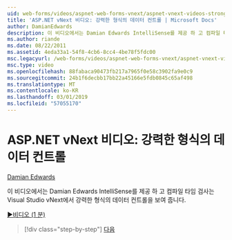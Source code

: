 ```yaml
---
uid: web-forms/videos/aspnet-web-forms-vnext/aspnet-vnext-videos-strongly-typed-data-controls
title: 'ASP.NET vNext 비디오: 강력한 형식의 데이터 컨트롤 | Microsoft Docs'
author: DamianEdwards
description: 이 비디오에서는 Damian Edwards IntelliSense를 제공 하 고 컴파일 타임 검사는 Visual Studio vNext에서 강력한 형식의 데이터 컨트롤을 보여 줍니다.
ms.author: riande
ms.date: 08/22/2011
ms.assetid: 4eda33a1-54f8-4cb6-8cc4-4be78f5fdc00
msc.legacyurl: /web-forms/videos/aspnet-web-forms-vnext/aspnet-vnext-videos-strongly-typed-data-controls
msc.type: video
ms.openlocfilehash: 88fabaca90473fb217a7965f0e58c3902fa9e0c9
ms.sourcegitcommit: 24b1f6decbb17bb22a45166e5fdb0845c65af498
ms.translationtype: MT
ms.contentlocale: ko-KR
ms.lasthandoff: 03/01/2019
ms.locfileid: "57055170"
---
```

<a name="aspnet-vnext-videos-strongly-typed-data-controls"></a>ASP.NET vNext 비디오: 강력한 형식의 데이터 컨트롤
====================
[Damian Edwards](https://github.com/DamianEdwards)

이 비디오에서는 Damian Edwards IntelliSense를 제공 하 고 컴파일 타임 검사는 Visual Studio vNext에서 강력한 형식의 데이터 컨트롤을 보여 줍니다.

[&#9654;비디오 (1 분)](https://channel9.msdn.com/Blogs/ASP-NET-Site-Videos/aspnet-vnext-videos-strongly-typed-data-controls)

> [!div class="step-by-step"]
> [다음](aspnet-vnext-videos-model-binding-part-1-selecting-data.md)
